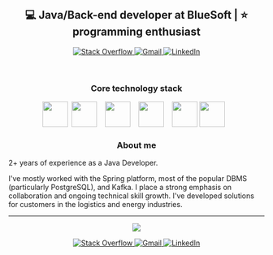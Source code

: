 <p align="center">

  <h2 align="center">💻 Java/Back-end developer at BlueSoft | ⭐ programming enthusiast</h2>

  <p align="center">
    <a href="https://stackoverflow.com/users/8653765/">
      <img alt="Stack Overflow" src="https://img.shields.io/badge/-DuDiiC-FE7A16?style=plastic&logo=stack-overflow&logoColor=white"/>
    </a>
    <a href="mailto:Maciej.Dudek.DEV+GH@gmail.com">
      <img alt="Gmail" src="https://img.shields.io/badge/Maciej.Dudek.DEV@gmail.com-D14836?style=plastic&logo=gmail&logoColor=white" />
    </a>
    <a href="https://www.linkedin.com/in/maciejdudek96/">
      <img alt="LinkedIn" src="https://img.shields.io/badge/maciejdudek96-%230077B5.svg?&style=plastic&logo=linkedin&logoColor=white"/>
    </a>
  </p>

<!--   <p align="center">
    <a href="https://www.codewars.com/users/DuDiiC/">
        <img alt="CodeWars" src="https://www.codewars.com/users/DuDiiC/badges/small"/>
    </a>
  </p>

  <br> -->
  <br>

<h3 align="center">Core technology stack</h3>

<p align="center">
  <img src="https://cdn.jsdelivr.net/gh/devicons/devicon/icons/java/java-original-wordmark.svg" height="50"/>&nbsp;
  <img src="https://cdn.jsdelivr.net/gh/devicons/devicon/icons/spring/spring-original-wordmark.svg" height="50"/>&nbsp;&nbsp;&nbsp;
  <img src="https://design.jboss.org/hibernate/logo/final/hibernate_logo_whitebkg_stacked_256px.gif" height="50"/>&nbsp;&nbsp;&nbsp;
  <img src="https://cdn.jsdelivr.net/gh/devicons/devicon/icons/gradle/gradle-plain-wordmark.svg" height="50"/>&nbsp;&nbsp;&nbsp;
  <img src="https://cdn.jsdelivr.net/gh/devicons/devicon/icons/postgresql/postgresql-plain-wordmark.svg" height="50"/>
  <img src="https://upload.wikimedia.org/wikipedia/commons/thumb/9/9c/IntelliJ_IDEA_Icon.svg/1024px-IntelliJ_IDEA_Icon.svg.png" height="50"/>&nbsp;&nbsp;&nbsp;
</p>

<h3 align="center">About me</h3>

2+ years of experience as a Java Developer.

I've mostly worked with the Spring platform, most of the popular DBMS (particularly PostgreSQL), and Kafka. I place a strong emphasis on collaboration and ongoing technical skill growth.
I've developed solutions for customers in the logistics and energy industries.

---

<p align="center">
  <img src="https://github-readme-stats.vercel.app/api?username=DuDiiC&count_private=true&show_icons=true&include_all_commits=true&custom_title=My%20GitHub%20Stats&hide_rank=true" />
</p>
<p align="center">
  <a href="https://stackoverflow.com/users/8653765/">
    <img alt="Stack Overflow" src="https://img.shields.io/badge/-DuDiiC-FE7A16?style=plastic&logo=stack-overflow&logoColor=white"/>
  </a>
  <a href="mailto:Maciej.Dudek.DEV+GH@gmail.com">
    <img alt="Gmail" src="https://img.shields.io/badge/Maciej.Dudek.DEV@gmail.com-D14836?style=plastic&logo=gmail&logoColor=white" />
  </a>
  <a href="https://www.linkedin.com/in/maciejdudek96/">
    <img alt="LinkedIn" src="https://img.shields.io/badge/maciejdudek96-%230077B5.svg?&style=plastic&logo=linkedin&logoColor=white"/>
  </a>
</p>

